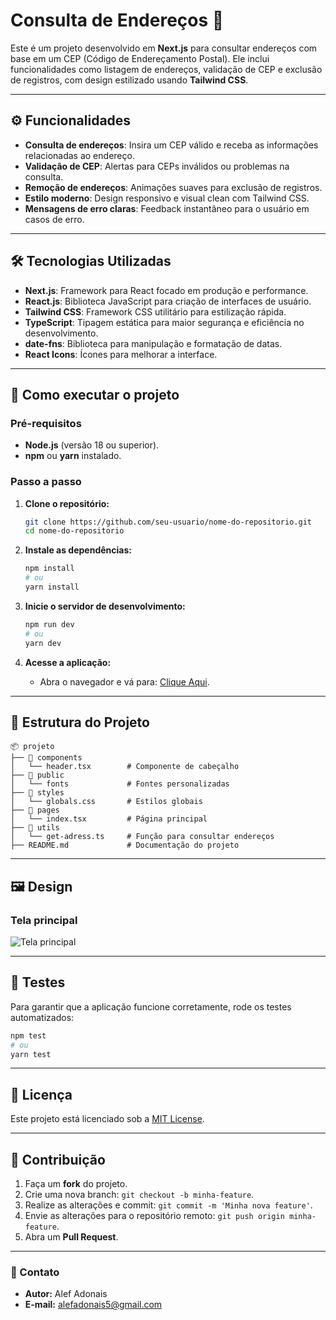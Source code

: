 
# Consulta de Endereços 📍

Este é um projeto desenvolvido em **Next.js** para consultar endereços com base em um CEP (Código de Endereçamento Postal). Ele inclui funcionalidades como listagem de endereços, validação de CEP e exclusão de registros, com design estilizado usando **Tailwind CSS**.

---

## ⚙️ Funcionalidades

- **Consulta de endereços**: Insira um CEP válido e receba as informações relacionadas ao endereço.
- **Validação de CEP**: Alertas para CEPs inválidos ou problemas na consulta.
- **Remoção de endereços**: Animações suaves para exclusão de registros.
- **Estilo moderno**: Design responsivo e visual clean com Tailwind CSS.
- **Mensagens de erro claras**: Feedback instantâneo para o usuário em casos de erro.

---

## 🛠️ Tecnologias Utilizadas

- **Next.js**: Framework para React focado em produção e performance.
- **React.js**: Biblioteca JavaScript para criação de interfaces de usuário.
- **Tailwind CSS**: Framework CSS utilitário para estilização rápida.
- **TypeScript**: Tipagem estática para maior segurança e eficiência no desenvolvimento.
- **date-fns**: Biblioteca para manipulação e formatação de datas.
- **React Icons**: Ícones para melhorar a interface.

---

## 🚀 Como executar o projeto

### Pré-requisitos

- **Node.js** (versão 18 ou superior).
- **npm** ou **yarn** instalado.

### Passo a passo

1. **Clone o repositório:**
   ```bash
   git clone https://github.com/seu-usuario/nome-do-repositorio.git
   cd nome-do-repositorio
   ```

2. **Instale as dependências:**
   ```bash
   npm install
   # ou
   yarn install
   ```

3. **Inicie o servidor de desenvolvimento:**
   ```bash
   npm run dev
   # ou
   yarn dev
   ```

4. **Acesse a aplicação:**
   - Abra o navegador e vá para: [Clique Aqui](https://cep-info-apwkoyjts-alefs-projects-9b27b72c.vercel.app).

---

## 📂 Estrutura do Projeto

```plaintext
📦 projeto
├── 📂 components
│   └── header.tsx        # Componente de cabeçalho
├── 📂 public
│   └── fonts             # Fontes personalizadas
├── 📂 styles
│   └── globals.css       # Estilos globais
├── 📂 pages
│   └── index.tsx         # Página principal
├── 📂 utils
│   └── get-adress.ts     # Função para consultar endereços
├── README.md             # Documentação do projeto
```

---

## 🖼️ Design

### Tela principal
![Tela principal](https://github.com/user-attachments/assets/2257677e-2cd7-4fb4-b478-e7f4a25fee7f)


---

## 🧪 Testes

Para garantir que a aplicação funcione corretamente, rode os testes automatizados:

```bash
npm test
# ou
yarn test
```

---

## 📝 Licença

Este projeto está licenciado sob a [MIT License](LICENSE).  

---

## 🙌 Contribuição

1. Faça um **fork** do projeto.
2. Crie uma nova branch: `git checkout -b minha-feature`.
3. Realize as alterações e commit: `git commit -m 'Minha nova feature'`.
4. Envie as alterações para o repositório remoto: `git push origin minha-feature`.
5. Abra um **Pull Request**.

---

### 💬 Contato

- **Autor:** Alef Adonais   
- **E-mail:** alefadonais5@gmail.com

